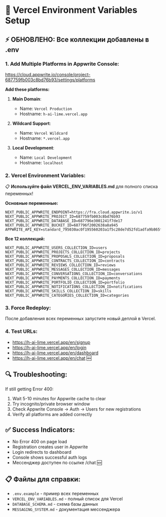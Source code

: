 # 🚀 Vercel Environment Variables Setup

## ⚡ ОБНОВЛЕНО: Все коллекции добавлены в .env

### 1. Add Multiple Platforms in Appwrite Console:
https://cloud.appwrite.io/console/project-687759fb003c8bd76b93/settings/platforms

**Add these platforms:**

1. **Main Domain**:
   - Name: `Vercel Production`
   - Hostname: `h-ai-lime.vercel.app`

2. **Wildcard Support**:
   - Name: `Vercel Wildcard`
   - Hostname: `*.vercel.app`

3. **Local Development**:
   - Name: `Local Development`
   - Hostname: `localhost`

### 2. Vercel Environment Variables:
📋 **Используйте файл VERCEL_ENV_VARIABLES.md** для полного списка переменных!

**Основные переменные:**
```
NEXT_PUBLIC_APPWRITE_ENDPOINT=https://fra.cloud.appwrite.io/v1
NEXT_PUBLIC_APPWRITE_PROJECT_ID=687759fb003c8bd76b93
NEXT_PUBLIC_APPWRITE_DATABASE_ID=687796e3001241f7de17
NEXT_PUBLIC_APPWRITE_BUCKET_ID=687796f2002638a8a945
APPWRITE_API_KEY=standard_795030ac0f195560203a1f5c28de7d52fd1adfa9b865f7be95ba0e4539ec8c398b59bd918403fbbf2b263a2b19d0d3085e1f2ff2aee7aff5124022b96027fca66eb3801848e971750804e99036a7022af2a181dd81be8f1485009203142bc0a7083b134a94623176659b14bde95e214470ea4f3d4b95ae9418752617d8da70f4
```

**Все 12 коллекций:**
```
NEXT_PUBLIC_APPWRITE_USERS_COLLECTION_ID=users
NEXT_PUBLIC_APPWRITE_PROJECTS_COLLECTION_ID=projects
NEXT_PUBLIC_APPWRITE_PROPOSALS_COLLECTION_ID=proposals
NEXT_PUBLIC_APPWRITE_CONTRACTS_COLLECTION_ID=contracts
NEXT_PUBLIC_APPWRITE_REVIEWS_COLLECTION_ID=reviews
NEXT_PUBLIC_APPWRITE_MESSAGES_COLLECTION_ID=messages
NEXT_PUBLIC_APPWRITE_CONVERSATIONS_COLLECTION_ID=conversations
NEXT_PUBLIC_APPWRITE_PAYMENTS_COLLECTION_ID=payments
NEXT_PUBLIC_APPWRITE_PORTFOLIO_COLLECTION_ID=portfolio
NEXT_PUBLIC_APPWRITE_NOTIFICATIONS_COLLECTION_ID=notifications
NEXT_PUBLIC_APPWRITE_SKILLS_COLLECTION_ID=skills
NEXT_PUBLIC_APPWRITE_CATEGORIES_COLLECTION_ID=categories
```

### 3. Force Redeploy:
После добавления всех переменных запустите новый деплой в Vercel.

### 4. Test URLs:
- https://h-ai-lime.vercel.app/en/signup
- https://h-ai-lime.vercel.app/en/login
- https://h-ai-lime.vercel.app/en/dashboard
- https://h-ai-lime.vercel.app/en/chat 🆕

## 🔍 Troubleshooting:

If still getting Error 400:
1. Wait 5-10 minutes for Appwrite cache to clear
2. Try incognito/private browser window
3. Check Appwrite Console → Auth → Users for new registrations
4. Verify all platforms are added correctly

## ✅ Success Indicators:
- No Error 400 on page load
- Registration creates user in Appwrite
- Login redirects to dashboard
- Console shows successful auth logs
- Мессенджер доступен по ссылке /chat 🆕

## 📋 Файлы для справки:
- `.env.example` - пример всех переменных
- `VERCEL_ENV_VARIABLES.md` - полный список для Vercel
- `DATABASE_SCHEMA.md` - схема базы данных
- `MESSAGING_SYSTEM.md` - документация мессенджера
